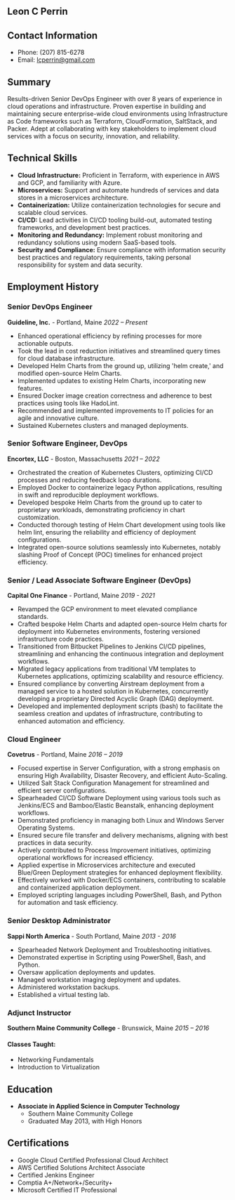 ## Leon C Perrin
## Contact Information
- Phone: (207) 815-6278
- Email: lcperrin@gmail.com

## Summary
Results-driven Senior DevOps Engineer with over 8 years of experience in cloud operations and infrastructure. Proven expertise in building and maintaining secure enterprise-wide cloud environments using Infrastructure as Code frameworks such as Terraform, CloudFormation, SaltStack, and Packer. Adept at collaborating with key stakeholders to implement cloud services with a focus on security, innovation, and reliability.

## Technical Skills
- **Cloud Infrastructure:** Proficient in Terraform, with experience in AWS and GCP, and familiarity with Azure.
- **Microservices:** Support and automate hundreds of services and data stores in a microservices architecture.
- **Containerization:** Utilize containerization technologies for secure and scalable cloud services.
- **CI/CD:** Lead activities in CI/CD tooling build-out, automated testing frameworks, and development best practices.
- **Monitoring and Redundancy:** Implement robust monitoring and redundancy solutions using modern SaaS-based tools.
- **Security and Compliance:** Ensure compliance with information security best practices and regulatory requirements, taking personal responsibility for system and data security.

## Employment History
### Senior DevOps Engineer
**Guideline, Inc.** - Portland, Maine
*2022 – Present*
- Enhanced operational efficiency by refining processes for more actionable outputs.
- Took the lead in cost reduction initiatives and streamlined query times for cloud database infrastructure.
- Developed Helm Charts from the ground up, utilizing 'helm create,' and modified open-source Helm Charts.
- Implemented updates to existing Helm Charts, incorporating new features.
- Ensured Docker image creation correctness and adherence to best practices using tools like HadoLint.
- Recommended and implemented improvements to IT policies for an agile and innovative culture.
- Sustained Kubernetes clusters and managed deployments.

### Senior Software Engineer, DevOps
**Encortex, LLC** - Boston, Massachusetts
*2021 – 2022*
- Orchestrated the creation of Kubernetes Clusters, optimizing CI/CD processes and reducing feedback loop durations.
- Employed Docker to containerize legacy Python applications, resulting in swift and reproducible deployment workflows.
- Developed bespoke Helm Charts from the ground up to cater to proprietary workloads, demonstrating proficiency in chart customization.
- Conducted thorough testing of Helm Chart development using tools like helm lint, ensuring the reliability and efficiency of deployment configurations.
- Integrated open-source solutions seamlessly into Kubernetes, notably slashing Proof of Concept (POC) timelines for enhanced project efficiency.

### Senior / Lead Associate Software Engineer (DevOps)
**Capital One Finance** - Portland, Maine
*2019 - 2021*
- Revamped the GCP environment to meet elevated compliance standards.
- Crafted bespoke Helm Charts and adapted open-source Helm charts for deployment into Kubernetes environments, fostering versioned infrastructure code practices.
- Transitioned from Bitbucket Pipelines to Jenkins CI/CD pipelines, streamlining and enhancing the continuous integration and deployment workflows.
- Migrated legacy applications from traditional VM templates to Kubernetes applications, optimizing scalability and resource efficiency.
- Ensured compliance by converting Airstream deployment from a managed service to a hosted solution in Kubernetes, concurrently developing a proprietary Directed Acyclic Graph (DAG) deployment.
- Developed and implemented deployment scripts (bash) to facilitate the seamless creation and updates of infrastructure, contributing to enhanced automation and efficiency.

### Cloud Engineer
**Covetrus** - Portland, Maine
*2016 – 2019*
- Focused expertise in Server Configuration, with a strong emphasis on ensuring High Availability, Disaster Recovery, and efficient Auto-Scaling.
- Utilized Salt Stack Configuration Management for streamlined and efficient server configurations.
- Spearheaded CI/CD Software Deployment using various tools such as Jenkins/ECS and Bamboo/Elastic Beanstalk, enhancing deployment workflows.
- Demonstrated proficiency in managing both Linux and Windows Server Operating Systems.
- Ensured secure file transfer and delivery mechanisms, aligning with best practices in data security.
- Actively contributed to Process Improvement initiatives, optimizing operational workflows for increased efficiency.
- Applied expertise in Microservices architecture and executed Blue/Green Deployment strategies for enhanced deployment flexibility.
- Effectively worked with Docker/ECS containers, contributing to scalable and containerized application deployment.
- Employed scripting languages including PowerShell, Bash, and Python for automation and task efficiency.

### Senior Desktop Administrator
**Sappi North America** - South Portland, Maine
*2013 - 2016*
- Spearheaded Network Deployment and Troubleshooting initiatives.
- Demonstrated expertise in Scripting using PowerShell, Bash, and Python.
- Oversaw application deployments and updates.
- Managed workstation imaging deployment and updates.
- Administered workstation backups.
- Established a virtual testing lab.

### Adjunct Instructor
**Southern Maine Community College** - Brunswick, Maine
*2015 – 2016*
#### Classes Taught:
- Networking Fundamentals
- Introduction to Virtualization

## Education
- **Associate in Applied Science in Computer Technology**
  - Southern Maine Community College
  - Graduated May 2013, with High Honors

## Certifications
- Google Cloud Certified Professional Cloud Architect
- AWS Certified Solutions Architect Associate
- Certified Jenkins Engineer
- Comptia A+/Network+/Security+
- Microsoft Certified IT Professional
